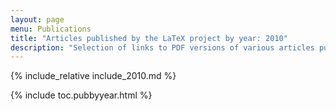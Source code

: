 ```yaml
---
layout: page
menu: Publications
title: "Articles published by the LaTeX project by year: 2010"
description: "Selection of links to PDF versions of various articles published by the LaTeX3 project and links to videos of their conference presentations."
---
```


{% include_relative include_2010.md %}

<div class="row">{% include toc.pubbyyear.html %}</div>
<div id="div_vgwpixel"></div>
